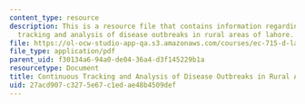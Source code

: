 ```yaml
---
content_type: resource
description: This is a resource file that contains information regarding continuous
  tracking and analysis of disease outbreaks in rural areas of lahore.
file: https://ol-ocw-studio-app-qa.s3.amazonaws.com/courses/ec-715-d-lab-disseminating-innovations-for-the-common-good-spring-2007/27acd907c3275e67c1edae48b4509def_MITEC_715S07_lahore.pdf
file_type: application/pdf
parent_uid: f30134a6-94a0-de04-36a4-d3f145229b1a
resourcetype: Document
title: Continuous Tracking and Analysis of Disease Outbreaks in Rural Areas of Lahore
uid: 27acd907-c327-5e67-c1ed-ae48b4509def
---
```

